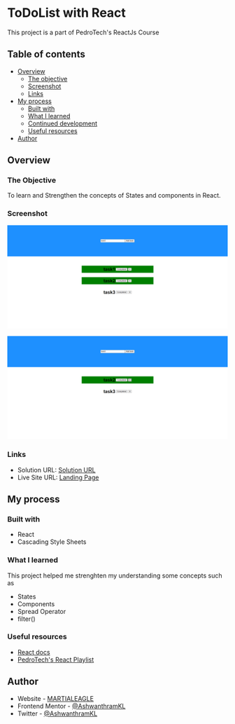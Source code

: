 # ToDoList with React

This project is a part of PedroTech's ReactJs Course

## Table of contents

- [Overview](#overview)
  - [The objective](#the-objective)
  - [Screenshot](#screenshot)
  - [Links](#links)
- [My process](#my-process)
  - [Built with](#built-with)
  - [What I learned](#what-i-learned)
  - [Continued development](#continued-development)
  - [Useful resources](#useful-resources)
- [Author](#author)

## Overview

### The Objective

To learn and Strengthen the concepts of States and components in React.

### Screenshot

![Website screenshot](./public/website_preview.png)  

![Website screenshot 2](./public/website_preview2.png)


### Links

- Solution URL: [Solution URL](https://github.com/AshwanthramKL/toDoList-react)
- Live Site URL: [Landing Page](https://ashwanthramkl.github.io/Huddle-landing-page/)

## My process

### Built with

- React
- Cascading Style Sheets

### What I learned

This project helped me strenghten my understanding some concepts such as

- States
- Components
- Spread Operator
- filter()

### Useful resources

- [React docs](https://react.dev/)
- [PedroTech's React Playlist](https://youtube.com/playlist?list=PLpPqplz6dKxW5ZfERUPoYTtNUNvrEebAR)

## Author

- Website - [MARTIALEAGLE](https://github.com/AshwanthramKL)
- Frontend Mentor - [@AshwanthramKL](https://www.frontendmentor.io/profile/AshwanthramKL)
- Twitter - [@AshwanthramKL](https://www.twitter.com/AshwanthramKL)
